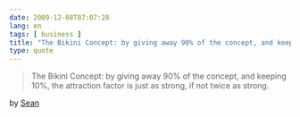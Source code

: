```yaml
---
date: 2009-12-08T07:07:28
lang: en
tags: [ business ]
title: "The Bikini Concept: by giving away 90% of the concept, and keeping"
type: quote
---
```


> The Bikini Concept: by giving away 90% of the concept, and keeping
> 10%, the attraction factor is just as strong, if not twice as strong.

by
[Sean](http://spidersecret.com/so-what-if-you-give-most-of-it-away-the-bikini-concept/)

